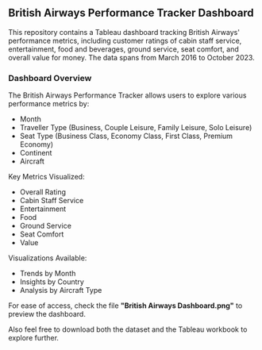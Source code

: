 ## British Airways Performance Tracker Dashboard
This repository contains a Tableau dashboard tracking British Airways' performance metrics, including customer ratings of cabin staff service, entertainment, food and beverages, ground service, seat comfort, and overall value for money. The data spans from March 2016 to October 2023.

### Dashboard Overview
The British Airways Performance Tracker allows users to explore various performance metrics by:
* Month
* Traveller Type (Business, Couple Leisure, Family Leisure, Solo Leisure)
* Seat Type (Business Class, Economy Class, First Class, Premium Economy)
* Continent
* Aircraft

Key Metrics Visualized:
* Overall Rating
* Cabin Staff Service
* Entertainment
* Food
* Ground Service
* Seat Comfort
* Value

Visualizations Available:
* Trends by Month
* Insights by Country
* Analysis by Aircraft Type

For ease of access, check the file **"British Airways Dashboard.png"** to preview the dashboard.

Also feel free to download both the dataset and the Tableau workbook to explore further.
